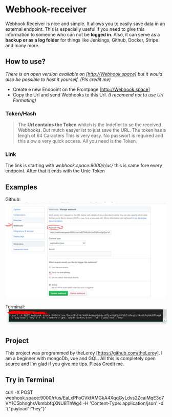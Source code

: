 # Webhook-receiver

Webhook Receiver is nice and simple. It allows you to easily save data in an external endpoint. This is especially useful if you need to give this information to someone who can not be **logged in**. Also, it can serve as a **backup or as a log folder** for things like Jenkings, Github, Docker, Stripe and many more.

## How to use?

*There is an open version available on [http://Webhook.space] but it would also be possible to host it yourself. (Pls credit me)*

- Create e new Endpoint on the Frontpage [http://Webhook.space]
- Copy the Url and send Webhooks to this Url.
  *(I recomend not tu use Url Formating)*
 
 
### Token/Hash
>The **Url contains the Token** whitch is the Indefier to se the received Webhooks. But mutch easyer ist to just save the URL. The token has a lengh of 64 Caracters
This is very easy. No passwort is required and this alow a very quick access. All you need is the Token.


### Link
The link is starting with *webhook.space:9000/r/us/* this is same fore every endpoint. After that it ends with the Unic Token

  
## Examples
Github:
![Github Example](https://raw.githubusercontent.com/theLeroy/Webhook-receiver/master/HowToUse/github.PNG)

Terminal:
![Terminal Example](https://raw.githubusercontent.com/theLeroy/Webhook-receiver/master/HowToUse/Terminal9000.PNG)

## Project
This project was programmed by theLeroy [https://github.com/theLeroy]. I am a beginner with mongoDb, vue and GQL. All this is completely open source and I'm glad if you give me tips. Pleas Credit me.

## Try in Terminal
curl -X POST webhook.space:9000/r/us/EaLxPFoCVkfAMGkA4XqqGyLdvs2ZcaiMqE3o7VY1C5bhnghsVkmbbfqXNU8ThWg4 -H 'Content-Type: application/json' -d '{"payload":"hey"}'

